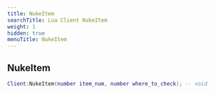 ```yaml
---
title: NukeItem
searchTitle: Lua Client NukeItem
weight: 1
hidden: true
menuTitle: NukeItem
---
```

## NukeItem
```lua
Client:NukeItem(number item_num, number where_to_check); -- void
```
